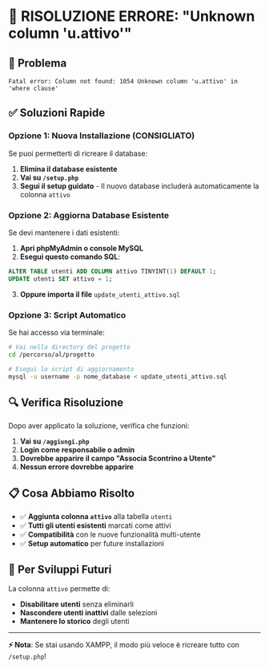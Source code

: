# 🔧 RISOLUZIONE ERRORE: "Unknown column 'u.attivo'"

## 🚨 Problema
```
Fatal error: Column not found: 1054 Unknown column 'u.attivo' in 'where clause'
```

## ✅ Soluzioni Rapide

### Opzione 1: Nuova Installazione (CONSIGLIATO)
Se puoi permetterti di ricreare il database:

1. **Elimina il database esistente**
2. **Vai su `/setup.php`** 
3. **Segui il setup guidato** - Il nuovo database includerà automaticamente la colonna `attivo`

### Opzione 2: Aggiorna Database Esistente
Se devi mantenere i dati esistenti:

1. **Apri phpMyAdmin o console MySQL**
2. **Esegui questo comando SQL**:
```sql
ALTER TABLE utenti ADD COLUMN attivo TINYINT(1) DEFAULT 1;
UPDATE utenti SET attivo = 1;
```

3. **Oppure importa il file** `update_utenti_attivo.sql`

### Opzione 3: Script Automatico
Se hai accesso via terminale:

```bash
# Vai nella directory del progetto
cd /percorso/al/progetto

# Esegui lo script di aggiornamento
mysql -u username -p nome_database < update_utenti_attivo.sql
```

## 🔍 Verifica Risoluzione

Dopo aver applicato la soluzione, verifica che funzioni:

1. **Vai su `/aggiungi.php`**
2. **Login come responsabile o admin**
3. **Dovrebbe apparire il campo "Associa Scontrino a Utente"**
4. **Nessun errore dovrebbe apparire**

## 📋 Cosa Abbiamo Risolto

- ✅ **Aggiunta colonna `attivo`** alla tabella `utenti`
- ✅ **Tutti gli utenti esistenti** marcati come attivi
- ✅ **Compatibilità** con le nuove funzionalità multi-utente
- ✅ **Setup automatico** per future installazioni

## 🔄 Per Sviluppi Futuri

La colonna `attivo` permette di:
- **Disabilitare utenti** senza eliminarli
- **Nascondere utenti inattivi** dalle selezioni
- **Mantenere lo storico** degli utenti

---

**⚡ Nota**: Se stai usando XAMPP, il modo più veloce è ricreare tutto con `/setup.php`!